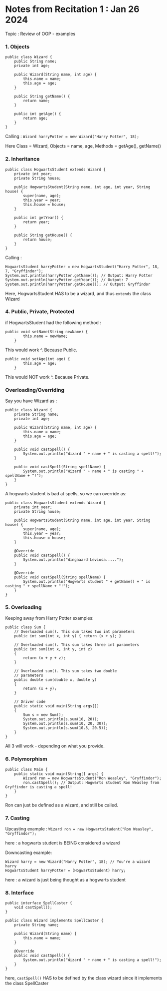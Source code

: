 # Notes from Recitation 1 : Jan 26 2024

Topic : Review of OOP - examples

### 1. Objects

```
public class Wizard {
    public String name;
    private int age;
    
    public Wizard(String name, int age) {
        this.name = name;
        this.age = age;
    }
    
    public String getName() {
        return name;
    }
    
    public int getAge() {
        return age;
    }
}
```
Calling : `Wizard harryPotter = new Wizard("Harry Potter", 18);`

Here Class = Wizard, Objects = name, age, Methods = getAge(), getName()

### 2. Inheritance

```
public class HogwartsStudent extends Wizard {
    private int year;
    private String house;

    public HogwartsStudent(String name, int age, int year, String house) {
        super(name, age);
        this.year = year;
        this.house = house;
    }

    public int getYear() {
        return year;
    }

    public String getHouse() {
        return house;
    }
}
```

Calling : 
```
HogwartsStudent harryPotter = new HogwartsStudent("Harry Potter", 18, 7, "Gryffindor");
System.out.println(harryPotter.getName()); // Output: Harry Potter
System.out.println(harryPotter.getYear()); // Output: 7
System.out.println(harryPotter.getHouse()); // Output: Gryffindor
```

Here, HogwartsStudent HAS to be a wizard, and thus `extends` the class Wizard

### 4. Public, Private, Protected
if HogwartsStudent had the following method : 

```
public void setName(String newName) {
        this.name = newName;
    }
```
This would work ^. Because Public.

```
public void setAge(int age) {
        this.age = age;
    }
```
This would NOT work ^. Because Private.

### Overloading/Overriding

Say you have Wizard as :

```
public class Wizard {
    private String name;
    private int age;

    public Wizard(String name, int age) {
        this.name = name;
        this.age = age;
    }

    public void castSpell() {
        System.out.println("Wizard " + name + " is casting a spell!");
    }

    public void castSpell(String spellName) {
        System.out.println("Wizard " + name + " is casting " + spellName + "!");
    }
}
```

A hogwarts student is bad at spells, so we can override as: 
```
public class HogwartsStudent extends Wizard {
    private int year;
    private String house;

    public HogwartsStudent(String name, int age, int year, String house) {
        super(name, age);
        this.year = year;
        this.house = house;
    }

    @Override
    public void castSpell() {
        System.out.println("Wingaaard Leviosa.....");
    }

    @Override
    public void castSpell(String spellName) {
        System.out.println("Hogwarts student " + getName() + " is casting " + spellName + "!");
    }
}
```

### 5. Overloading

Keeping away from Harry Potter examples:

```
public class Sum { 
    // Overloaded sum(). This sum takes two int parameters 
    public int sum(int x, int y) { return (x + y); } 
  
    // Overloaded sum(). This sum takes three int parameters 
    public int sum(int x, int y, int z) 
    { 
        return (x + y + z); 
    } 
  
    // Overloaded sum(). This sum takes two double 
    // parameters 
    public double sum(double x, double y) 
    { 
        return (x + y); 
    } 
  
    // Driver code 
    public static void main(String args[]) 
    { 
        Sum s = new Sum(); 
        System.out.println(s.sum(10, 20)); 
        System.out.println(s.sum(10, 20, 30)); 
        System.out.println(s.sum(10.5, 20.5)); 
    } 
}
```

All 3 will work - depending on what you provide.

### 6. Polymorphism

```
public class Main {
    public static void main(String[] args) {
        Wizard ron = new HogwartsStudent("Ron Weasley", "Gryffindor");
        ron.castSpell(); // Output: Hogwarts student Ron Weasley from Gryffindor is casting a spell!
    }
}
```

Ron can just be defined as a wizard, and still be called.

### 7. Casting

Upcasting example : `Wizard ron = new HogwartsStudent("Ron Weasley", "Gryffindor");` 

here : a hogwarts student is BEING considered a wizard

Downcasting example: 
```
Wizard harry = new Wizard("Harry Potter", 18); // You're a wizard harry
HogwartsStudent harryPotter = (HogwartsStudent) harry;
```

here : a wizard is just being thought as a hogwarts student


### 8. Interface

```
public interface SpellCaster {
    void castSpell();
}

public class Wizard implements SpellCaster {
    private String name;

    public Wizard(String name) {
        this.name = name;
    }

    @Override
    public void castSpell() {
        System.out.println("Wizard " + name + " is casting a spell!");
    }
}
```

here, `castSpell()` HAS to be defined by the class wizard since it implements the class SpellCaster


